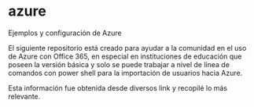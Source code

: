 # azure
Ejemplos y configuración de Azure

El siguiente repositorio está creado para ayudar a la comunidad en el uso de Azure con Office 365, 
en especial en instituciones de educación que poseen la versión básica y solo se puede trabajar a nivel de línea de comandos con power shell para la importación de usuarios hacia Azure.

Esta información fue obtenida desde diversos link y recopilé lo más relevante. 
